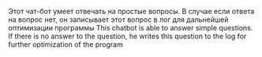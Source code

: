 Этот чат-бот умеет отвечать на простые вопросы. В случае если ответа на вопрос нет, он записывает этот вопрос в лог для дальнейшей оптимизации программы
This chatbot is able to answer simple questions. If there is no answer to the question, he writes this question to the log for further optimization of the program
